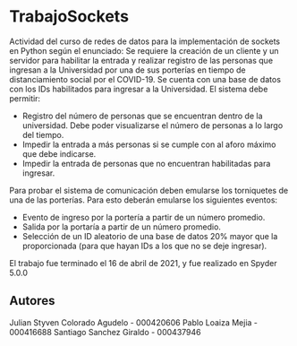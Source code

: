 # TrabajoSockets
Actividad del curso de redes de datos para la implementación de sockets en Python según el enunciado: 
Se requiere la creación de un cliente y un servidor para habilitar la entrada y realizar registro de las personas que ingresan a la Universidad por una de sus porterías en tiempo de distanciamiento social por el COVID-19. Se cuenta con una base de datos con los IDs habilitados para ingresar a la Universidad. El sistema debe permitir:
*	Registro del número de personas que se encuentran dentro de la universidad. Debe poder visualizarse el número de personas a lo largo del tiempo.
*	Impedir la entrada a más personas si se cumple con al aforo máximo que debe indicarse.
*	Impedir la entrada de personas que no encuentran habilitadas para ingresar.

Para probar el sistema de comunicación deben emularse los torniquetes de una de las porterías. Para esto deberán emularse los siguientes eventos:

* Evento de ingreso por la portería a partir de un número promedio.
*	Salida por la portaría a partir de un número promedio.
*	Selección de un ID aleatorio de una base de datos 20% mayor que la proporcionada (para que hayan IDs a los que no se deje ingresar).

El trabajo fue terminado el 16 de abril de 2021, y fue realizado en Spyder 5.0.0

## Autores

Julian Styven Colorado Agudelo - 000420606
Pablo Loaiza Mejia - 000416688
Santiago Sanchez Giraldo - 000437946
